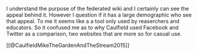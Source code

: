 I understand the purpose of the federated wiki and I certainly can see the appeal behind it. However I question if it has a large demographic who see that appeal. To me it seems like a a tool only used by reaserchers and educators. So it confused me as to why Caulfield used Facebook and Twitter as a comparison, two websites that are more so for casual use. 

[[@CaulfieldMikeTheGardenAndTheStream2015]]